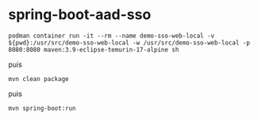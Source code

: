 # spring-boot-aad-sso

```
podman container run -it --rm --name demo-sso-web-local -v ${pwd}:/usr/src/demo-sso-web-local -w /usr/src/demo-sso-web-local -p 8080:8080 maven:3.9-eclipse-temurin-17-alpine sh
```

puis
```
mvn clean package
```

puis
```
mvn spring-boot:run
```